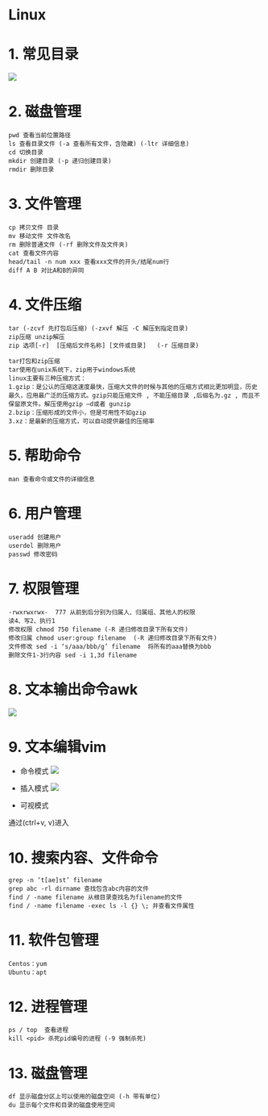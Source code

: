 # Linux
# 1. 常见目录
![](https://i.bmp.ovh/imgs/2021/07/8fed4a85206f25c3.png)
# 2. 磁盘管理
```
pwd 查看当前位置路径
ls 查看目录文件 (-a 查看所有文件，含隐藏) (-ltr 详细信息)
cd 切换目录
mkdir 创建目录 (-p 递归创建目录)
rmdir 删除目录
```
# 3. 文件管理
```
cp 拷贝文件 目录
mv 移动文件 文件改名
rm 删除普通文件 (-rf 删除文件及文件夹)
cat 查看文件内容
head/tail -n num xxx 查看xxx文件的开头/结尾num行
diff A B 对比A和B的异同
```
# 4. 文件压缩
```
tar (-zcvf 先打包后压缩) (-zxvf 解压 -C 解压到指定目录)
zip压缩 unzip解压
zip 选项[-r]  [压缩后文件名称] [文件或目录]   (-r 压缩目录)

tar打包和zip压缩
tar使用在unix系统下，zip用于windows系统
linux主要有三种压缩方式：
1.gzip：是公认的压缩这速度最快，压缩大文件的时候与其他的压缩方式相比更加明显，历史最久，应用最广泛的压缩方式。gzip只能压缩文件 , 不能压缩目录 ,后缀名为.gz , 而且不保留原文件。解压使用gzip –d或者 gunzip
2.bzip：压缩形成的文件小，但是可用性不如gzip
3.xz：是最新的压缩方式，可以自动提供最佳的压缩率
```

# 5. 帮助命令 
```
man 查看命令或文件的详细信息
```
# 6. 用户管理
```
useradd 创建用户
userdel 删除用户
passwd 修改密码
```
# 7. 权限管理
```
-rwxrwxrwx-  777 从前到后分别为归属人、归属组、其他人的权限
读4、写2、执行1 
修改权限 chmod 750 filename (-R 递归修改目录下所有文件)
修改归属 chmod user:group filename  (-R 递归修改目录下所有文件)
文件修改 sed -i ‘s/aaa/bbb/g’ filename  将所有的aaa替换为bbb
删除文件1-3行内容 sed -i 1,3d filename
```
# 8. 文本输出命令awk
![](https://i.bmp.ovh/imgs/2021/07/dfd9c6c03d0e2680.png)

# 9. 文本编辑vim
+ 命令模式
![](https://ftp.bmp.ovh/imgs/2021/07/85371b79a5323535.png)

+ 插入模式
![](https://ftp.bmp.ovh/imgs/2021/07/9eb3784bac051cfc.png)

+ 可视模式

通过(ctrl+v, v)进入

# 10. 搜索内容、文件命令
```
grep -n ‘t[ae]st’ filename
grep abc -rl dirname 查找包含abc内容的文件
find / -name filename 从根目录查找名为filename的文件
find / -name filename -exec ls -l {} \; 并查看文件属性
```
# 11. 软件包管理
```
Centos：yum
Ubuntu：apt
```
# 12. 进程管理
```
ps / top  查看进程
kill <pid> 杀死pid编号的进程 (-9 强制杀死)
```
# 13. 磁盘管理
```
df 显示磁盘分区上可以使用的磁盘空间 (-h 带有单位)
du 显示每个文件和目录的磁盘使用空间
```



